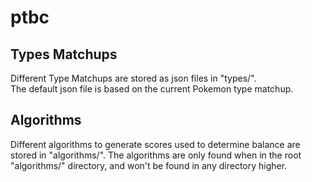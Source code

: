# ptbc

## Types Matchups
Different Type Matchups are stored as json files in "types/".   
The default json file is based on the current Pokemon type matchup.

## Algorithms
Different algorithms to generate scores used to determine balance are stored in "algorithms/".
The algorithms are only found when in the root "algorithms/" directory, and won't be found in any directory higher.
